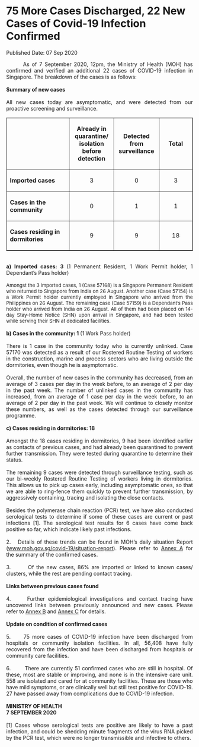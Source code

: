 <html>
    <meta http-equiv="Content-Type" content="text/html; charset=utf-8"/>
    <meta charset="utf-8"/>
    <title>75 More Cases Discharged, 22 New Cases of Covid-19 Infection Confirmed</title>
    <body><h1>75 More Cases Discharged, 22 New Cases of Covid-19 Infection Confirmed</h1>
    <p>Published Date: 07 Sep 2020</p> <p style="text-align: justify;">&nbsp; &nbsp; &nbsp; &nbsp;As of 7 September 2020, 12pm, the Ministry of Health (MOH) has confirmed and verified an additional 22 cases of COVID-19 infection in Singapore. The breakdown of the cases is as follows:<br><br><strong>Summary of new cases<br></strong><br>All new cases today are asymptomatic, and were detected from our proactive screening and surveillance.&nbsp;</p><div style="text-align: justify;"><table border="1" cellspacing="0" cellpadding="0"><tbody><tr><td width="241" valign="top"><p>&nbsp;</p></td><td width="120"><p align="center"><strong>Already in quarantine/ isolation before detection</strong></p></td><td width="120"><p align="center"><strong>Detected from surveillance</strong></p></td><td width="120"><p align="center"><strong>Total</strong></p></td></tr><tr><td width="241" valign="top"><p><strong>Imported cases</strong></p></td><td width="120"><p align="center">3</p></td><td width="120"><p align="center">0</p></td><td width="120"><p align="center">3</p></td></tr><tr><td width="241" valign="top"><p><strong>Cases in the community</strong></p></td><td width="120"><p align="center">0</p></td><td width="120"><p align="center">1</p></td><td width="120"><p align="center">1</p></td></tr><tr><td width="241" valign="top"><p><strong>Cases residing in dormitories</strong></p></td><td width="120"><p align="center">9</p></td><td width="120"><p align="center">9</p></td><td width="120"><p align="center">18</p></td></tr></tbody></table><br><strong>a) Imported cases: 3 </strong>(1 Permanent Resident, 1 Work Permit holder, 1 Dependant’s Pass holder)<br><br><span style="font-size: 13px;">Amongst the 3 imported cases, 1 (Case 57168) is a Singapore Permanent Resident who returned to Singapore from India on 26 August. Another case (Case 57154) is a Work Permit holder currently employed in Singapore who arrived from the Philippines on 26 August. The remaining case (Case 57159) is a Dependant’s Pass holder who arrived from India on 26 August. All of them had been placed on 14-day Stay-Home Notice (SHN) upon arrival in Singapore, and had been tested while serving their SHN at dedicated facilities.&nbsp;<br></span><br><strong>b) Cases in the community: 1</strong> (1 Work Pass holder)<br><br>There is 1 case in the community today who is currently unlinked. Case 57170 was detected as a result of our Rostered Routine Testing of workers in the construction, marine and process sectors who are living outside the dormitories, even though he is asymptomatic.<br><br>Overall, the number of new cases in the community has decreased, from an average of 3 cases per day in the week before, to an average of 2 per day in the past week. The number of unlinked cases in the community has increased, from an average of 1 case per day in the week before, to an average of 2 per day in the past week. We will continue to closely monitor these numbers, as well as the cases detected through our surveillance programme.<br><br><strong>c) Cases residing in dormitories: 18<br></strong><br>Amongst the 18 cases residing in dormitories, 9 had been identified earlier as contacts of previous cases, and had already been quarantined to prevent further transmission. They were tested during quarantine to determine their status.&nbsp;&nbsp;<br><br>The remaining 9 cases were detected through surveillance testing, such as our bi-weekly Rostered Routine Testing of workers living in dormitories. This allows us to pick up cases early, including asymptomatic ones, so that we are able to ring-fence them quickly to prevent further transmission, by aggressively containing, tracing and isolating the close contacts.&nbsp;<br><br>Besides the polymerase chain reaction (PCR) test, we have also conducted serological tests to determine if some of these cases are current or past infections [1]. The serological test results for 6 cases have come back positive so far, which indicate likely past infections.<br><br>2.&nbsp; &nbsp;Details of these trends can be found in MOH’s daily situation Report (<a href="http://www.moh.gov.sg/covid-19/situation-report" title="" class="" target="">www.moh.gov.sg/covid-19/situation-report</a>). Please refer to <a href="/docs/librariesprovider5/default-document-library/annex-a3e6fd1d044a74d8f92a76dd9799220b4.pdf?sfvrsn=a6a010b1_0" title="Annex A">Annex A</a>&nbsp;for the summary of the confirmed cases.&nbsp;<br><br>3.&nbsp; &nbsp; &nbsp; &nbsp;Of the new cases, 86% are imported or linked to known cases/ clusters, while the rest are pending contact tracing.&nbsp;<br><br><strong>Links between previous cases found<br></strong><br>4.&nbsp; &nbsp; &nbsp;Further epidemiological investigations and contact tracing have uncovered links between previously announced and new cases. Please refer to <a href="/docs/librariesprovider5/default-document-library/annex-bde4047c6b4844d05b740949399e100c2.pdf?sfvrsn=dd9328d_0" title="Annex B">Annex B</a>&nbsp;and <a href="/docs/librariesprovider5/default-document-library/annex-c87d02371027f474a9df8408a6d21948c.pdf?sfvrsn=24a4e616_0" title="Annex C">Annex C</a>&nbsp;for details.&nbsp;<br><br><strong>Update on condition of confirmed cases<br></strong><br>5.&nbsp; &nbsp; &nbsp;75 more cases of COVID-19 infection have been discharged from hospitals or community isolation facilities. In all, 56,408 have fully recovered from the infection and have been discharged from hospitals or community care facilities.&nbsp;<br><br>6.&nbsp; &nbsp; &nbsp; &nbsp;There are currently 51 confirmed cases who are still in hospital. Of these, most are stable or improving, and none is in the intensive care unit. 558 are isolated and cared for at community facilities. These are those who have mild symptoms, or are clinically well but still test positive for COVID-19. 27 have passed away from complications due to COVID-19 infection.&nbsp;<br><br><strong>MINISTRY OF HEALTH<br>7 SEPTEMBER 2020<br><br></strong>[1] Cases whose serological tests are positive are likely to have a past infection, and could be shedding minute fragments of the virus RNA picked by the PCR test, which were no longer transmissible and infective to others.<br></div></body>
</html>
